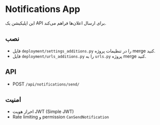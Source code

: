# Notifications App

این اپلیکیشن یک API برای ارسال اعلان‌ها فراهم می‌کند.

## نصب
- فایل `deployment/settings_additions.py` را در تنظیمات پروژه merge کنید.
- فایل `deployment/urls_additions.py` را به `urls.py` پروژه merge کنید.

## API
- POST `/api/notifications/send/`

## امنیت
- احراز هویت JWT (Simple JWT)
- Rate limiting و permission `CanSendNotification`